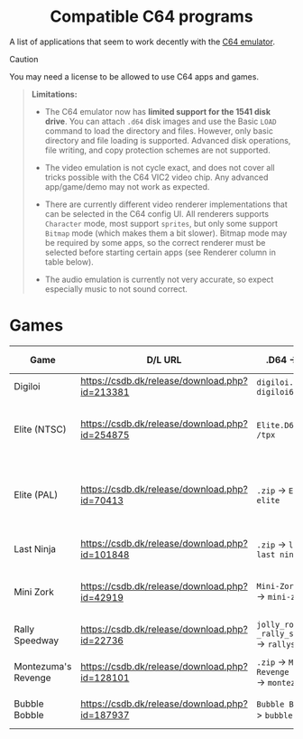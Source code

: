 <h1 align="center">Compatible C64 programs</h1>

A list of applications that seem to work decently with the [C64 emulator](SYSTEMS_C64.md).

> [!CAUTION]
> You may need a license to be allowed to use C64 apps and games.

> **Limitations:**<br>
> - The C64 emulator now has **limited support for the 1541 disk drive**. You can attach `.d64` disk images and use the Basic `LOAD` command to load the directory and files. However, only basic directory and file loading is supported. Advanced disk operations, file writing, and copy protection schemes are not supported.
>
> - The video emulation is not cycle exact, and does not cover all tricks possible with the C64 VIC2 video chip. Any advanced app/game/demo may not work as expected.
>
> - There are currently different video renderer implementations that can be selected in the C64 config UI. All renderers supports `Character` mode, most support `sprites`, but only some support `Bitmap` mode (which makes them a bit slower). Bitmap mode may be required by some apps, so the correct renderer must be selected before starting certain apps (see Renderer column in table below).
>
> - The audio emulation is currently not very accurate, so expect especially music to not sound correct.


# Games

| Game               | D/L URL                                        | .D64 -> PRG file            | .prg type  | Renderer (C64 Config menu)  | Comment   |
|--------------------|------------------------------------------------|-----------------------------|------------|-----------------------------|-----------|
| Digiloi            | https://csdb.dk/release/download.php?id=213381 | `digiloi.d64` -> `digiloi64` | Basic      | SkiaSharp*, SilkNetOpenGl   | Character mode. |
| Elite (NTSC)       | https://csdb.dk/release/download.php?id=254875  | `Elite.D64` -> `elite       /tpx` | Basic      | SkiaSharp2b/3, SilkNetOpenGl   | C64 NTSC variant. Bitmap mode.|
| Elite (PAL)        | https://csdb.dk/release/download.php?id=70413  | `.zip` -> `ELITE.D64` -> `elite        [3]` | Basic      | SkiaSharp2b/3, SilkNetOpenGl   | C64 PAL variant. Bitmap mode. Some gfx artifacts. |
| Last Ninja         | https://csdb.dk/release/download.php?id=101848 | `.zip` -> `lncro.d64` -> `last ninja/zcs` | Basic      | SkiaSharp2b/3, SilkNetOpenGl  | Bitmap mode, sprites. |
| Mini Zork          | https://csdb.dk/release/download.php?id=42919  | `Mini-Zork(L+T).d64` -> `mini-zork   /l+t` | Basic      | SkiaSharp*, SilkNetOpenGl, SadConsole  | Character mode (default charset). |
| Rally Speedway     | https://csdb.dk/release/download.php?id=22736  | `jolly_roger_-_rally_speedway.d64` -> `rallyspeedway` | Basic      | SkiaSharp*, SilkNetOpenGl   | Character mode, sprites. |
| Montezuma's Revenge | https://csdb.dk/release/download.php?id=128101 | `.zip` -> `Montezuma's Revenge - 1103.d64` -> `montezuma's rev.` | Basic     | SkiaSharp*, SilkNetOpenGl   | Character mode, sprites. |
| Bubble Bobble      | https://csdb.dk/release/download.php?id=187937 | `Bubble Bobble.d64` -> `bubble bobble`  | Basic      | SkiaSharp*, SilkNetOpenGl   | Character mode, sprites. |


